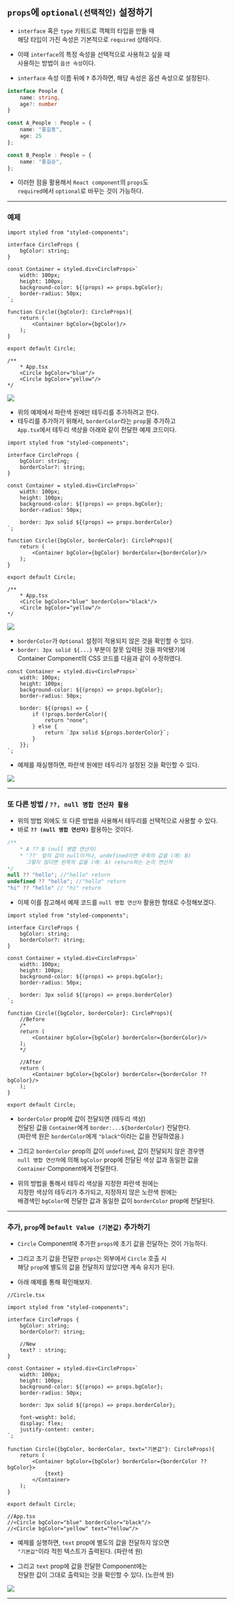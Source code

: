 
## `props`에 `optional(선택적인)` 설정하기

- `interface` 혹은 `type` 키워드로 객체의 타입을 만들 때 <br/>
	해당 타입이 가진 속성은 기본적으로 `required` 상태이다.

- 이때 `interface`의 특정 속성을 선택적으로 사용하고 싶을 때 <br/>
	사용하는 방법이 `옵션 속성`이다.

- `interface` 속성 이름 뒤에 **`?`** 추가하면, 해당 속성은 옵션 속성으로 설정된다.

``` ts
interface People {
	name: string,
	age?: number
}

const A_People : People = {
	name: "홍길동",
	age: 25
};

const B_People : People = {
	name: "홍길순",
};
```

- 이러한 점을 활용해서 `React component`의 `props`도 <br/>
	`required`에서 `optional`로 바꾸는 것이 가능하다.

---

### 예제

``` tsx
import styled from "styled-components";

interface CircleProps {
	bgColor: string;
}

const Container = styled.div<CircleProps>`
	width: 100px;
	height: 100px;
	background-color: ${(props) => props.bgColor};
	border-radius: 50px;
`;

function Circle({bgColor}: CircleProps){
	return (
		<Container bgColor={bgColor}/>
	);
}

export default Circle;

/**
	* App.tsx
	<Circle bgColor="blue"/>
	<Circle bgColor="yellow"/>
*/
```

<img src="refImgs/Circle_Component.png"/>

- 위의 예제에서 파란색 원에만 테두리를 추가하려고 한다.
- 테두리를 추가하기 위해서, `borderColor`라는 `prop`을 추가하고 <br/>
	`App.tsx`에서 테두리 색상을 아래와 같이 전달한 예제 코드이다.

``` tsx
import styled from "styled-components";

interface CircleProps {
	bgColor: string;
	borderColor?: string;
}

const Container = styled.div<CircleProps>`
	width: 100px;
	height: 100px;
	background-color: ${(props) => props.bgColor};
	border-radius: 50px;

	border: 3px solid ${(props) => props.borderColor}
`;

function Circle({bgColor, borderColor}: CircleProps){
	return (
		<Container bgColor={bgColor} borderColor={borderColor}/>
	);
}

export default Circle;

/**
	* App.tsx
	<Circle bgColor="blue" borderColor="black"/>
	<Circle bgColor="yellow"/>
*/
```

<img src="refImgs/borderColor1.png"/>

- `borderColor`가 `Optional` 설정이 적용되지 않은 것을 확인할 수 있다.
- `border: 3px solid ${...}` 부분이 잘못 입력된 것을 파악됐기에 <br/>
	Container Component의 CSS 코드를 다음과 같이 수정하였다.

``` tsx
const Container = styled.div<CircleProps>`
	width: 100px;
	height: 100px;
	background-color: ${(props) => props.bgColor};
	border-radius: 50px;

	border: ${(props) => {
		if (!props.borderColor){
			return "none";
		} else {
			return `3px solid ${props.borderColor}`;
		}
	}};
`;
```

- 예제를 재실행하면, 파란색 원에만 테두리가 설정된 것을 확인할 수 있다.

<img src="refImgs/Circle_optional.png"/>

---

### 또 다른 방법 / `??, null 병합 연산자 활용`

- 위의 방법 외에도 또 다른 방법을 사용해서 테두리를 선택적으로 사용할 수 있다.
- 바로 **`?? (null 병합 연산자)`** 활용하는 것이다.

``` js
/**
	* A ?? B (null 병합 연산자)
	* '??' 앞의 값이 null이거나, undefined이면 우측의 값을 (예: B)
	  그렇지 않다면 왼쪽의 값을 (예: A) return하는 논리 연산자
*/
null ?? "hello"; //"hello" return
undefined ?? "hello"; //"hello" return
"hi" ?? "hello" // "hi" return
```

- 이제 이를 참고해서 예제 코드를 `null 병합 연산자` 활용한 형태로 수정해보겠다.

``` tsx
import styled from "styled-components";

interface CircleProps {
	bgColor: string;
	borderColor?: string;
}

const Container = styled.div<CircleProps>`
	width: 100px;
	height: 100px;
	background-color: ${(props) => props.bgColor};
	border-radius: 50px;

	border: 3px solid ${(props) => props.borderColor}
`;

function Circle({bgColor, borderColor}: CircleProps){
	//Before
	/*
	return (
		<Container bgColor={bgColor} borderColor={borderColor}/>
	);
	*/
	
	//After
	return (
		<Container bgColor={bgColor} borderColor={borderColor ?? bgColor}/>
	);
}

export default Circle;
```

- `borderColor` prop에 값이 전달되면 (테두리 색상) <br/>
	전달된 값을 `Container`에게 `border:...${borderColor}` 전달한다. <br/>
	(파란색 원은 `borderColor`에게 `"black"`이라는 값을 전달하였음.)

- 그리고 `borderColor` prop의 값이 `undefined`, 값이 전달되지 않은 경우엔 <br/>
	`null 병합 연산자`에 의해 `bgColor` prop에 전달된 색상 값과 동일한 값을 <br/>
	`Container` Component에게 전달한다.

- 위의 방법을 통해서 테두리 색상을 지정한 파란색 원에는 <br/>
	지정한 색상의 테두리가 추가되고, 지정하지 않은 노란색 원에는 <br/>
	배경색인 `bgColor`에 전달한 값과 동일한 값이 `borderColor` prop에 전달된다.

---

### 추가, `prop`에 `Default Value (기본값)` 추가하기

- `Circle` Component에 추가한 `props`에 초기 값을 전달하는 것이 가능하다.
- 그리고 초기 값을 전달한 `props`는 외부에서 `Circle` 호출 시 <br/>
	해당 `prop`에 별도의 값을 전달하지 않았다면 계속 유지가 된다.

- 아래 예제를 통해 확인해보자.

``` tsx
//Circle.tsx

import styled from "styled-components";

interface CircleProps {
	bgColor: string;
	borderColor?: string;

	//New
	text? : string;
}

const Container = styled.div<CircleProps>`
	width: 100px;
	height: 100px;
	background-color: ${(props) => props.bgColor};
	border-radius: 50px;

	border: 3px solid ${(props) => props.borderColor};

	font-weight: bold;
	display: flex;
	justify-content: center;
`;

function Circle({bgColor, borderColor, text="기본값"}: CircleProps){
	return (
		<Container bgColor={bgColor} borderColor={borderColor ?? bgColor}>
			{text}
		</Container>
	);
}

export default Circle;

//App.tsx
//<Circle bgColor="blue" borderColor="black"/>
//<Circle bgColor="yellow" text="Yellow"/>
```

- 예제를 실행하면, `text` prop에 별도의 값을 전달하지 않으면 <br/>
	`"기본값"`이라 적힌 텍스트가 출력된다. (파란색 원)

- 그리고 `text` prop에 값을 전달한 Component에는 <br/>
	전달한 값이 그대로 출력되는 것을 확인할 수 있다. (노란색 원)

<img src="refImgs/Circle_defaultValue.png"/>

---


